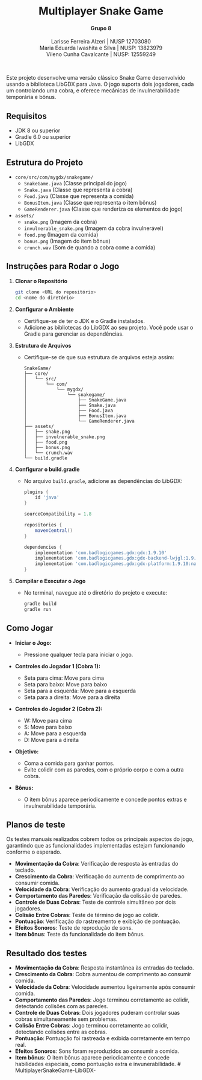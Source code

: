 <h1 align="center"> Multiplayer Snake Game </h1>

<h4 align="center">Grupo 8</h4>
<p align="center">
Larisse Ferreira Alzeri | NUSP 12703080  <br/>
Maria Eduarda Iwashita e Silva | NUSP: 13823979 <br/>
Vileno Cunha Cavalcante | NUSP: 12559249 <br/>
</p>

<br>

Este projeto desenvolve uma versão clássico Snake Game desenvolvido usando a biblioteca LibGDX para Java. O jogo suporta dois jogadores, cada um controlando uma cobra, e oferece mecânicas de invulnerabilidade temporária e bônus.

## Requisitos

- JDK 8 ou superior
- Gradle 6.0 ou superior
- LibGDX

## Estrutura do Projeto

- `core/src/com/mygdx/snakegame/`
  - `SnakeGame.java` (Classe principal do jogo)
  - `Snake.java` (Classe que representa a cobra)
  - `Food.java` (Classe que representa a comida)
  - `BonusItem.java` (Classe que representa o item bônus)
  - `GameRenderer.java` (Classe que renderiza os elementos do jogo)
- `assets/`
  - `snake.png` (Imagem da cobra)
  - `invulnerable_snake.png` (Imagem da cobra invulnerável)
  - `food.png` (Imagem da comida)
  - `bonus.png` (Imagem do item bônus)
  - `crunch.wav` (Som de quando a cobra come a comida)

## Instruções para Rodar o Jogo

1. **Clonar o Repositório**

   ```bash
   git clone <URL do repositório>
   cd <nome do diretório>
   ```

2. **Configurar o Ambiente**

   - Certifique-se de ter o JDK e o Gradle instalados.
   - Adicione as bibliotecas do LibGDX ao seu projeto. Você pode usar o Gradle para gerenciar as dependências.

3. **Estrutura de Arquivos**

   - Certifique-se de que sua estrutura de arquivos esteja assim:
     ```
     SnakeGame/
     ├── core/
     │   └── src/
     │       └── com/
     │           └── mygdx/
     │               └── snakegame/
     │                   ├── SnakeGame.java
     │                   ├── Snake.java
     │                   ├── Food.java
     │                   ├── BonusItem.java
     │                   └── GameRenderer.java
     ├── assets/
     │   ├── snake.png
     │   ├── invulnerable_snake.png
     │   ├── food.png
     │   ├── bonus.png
     │   └── crunch.wav
     └── build.gradle
     ```

4. **Configurar o build.gradle**

   - No arquivo `build.gradle`, adicione as dependências do LibGDX:

     ```groovy
     plugins {
         id 'java'
     }

     sourceCompatibility = 1.8

     repositories {
         mavenCentral()
     }

     dependencies {
         implementation 'com.badlogicgames.gdx:gdx:1.9.10'
         implementation 'com.badlogicgames.gdx:gdx-backend-lwjgl:1.9.10'
         implementation 'com.badlogicgames.gdx:gdx-platform:1.9.10:natives-desktop'
     }
     ```

5. **Compilar e Executar o Jogo**
   - No terminal, navegue até o diretório do projeto e execute:
     ```bash
     gradle build
     gradle run
     ```

## Como Jogar

- **Iniciar o Jogo:**
  - Pressione qualquer tecla para iniciar o jogo.
- **Controles do Jogador 1 (Cobra 1):**

  - Seta para cima: Move para cima
  - Seta para baixo: Move para baixo
  - Seta para a esquerda: Move para a esquerda
  - Seta para a direita: Move para a direita

- **Controles do Jogador 2 (Cobra 2):**

  - W: Move para cima
  - S: Move para baixo
  - A: Move para a esquerda
  - D: Move para a direita

- **Objetivo:**

  - Coma a comida para ganhar pontos.
  - Evite colidir com as paredes, com o próprio corpo e com a outra cobra.

- **Bônus:**
  - O item bônus aparece periodicamente e concede pontos extras e invulnerabilidade temporária.

## Planos de teste

<p>Os testes manuais realizados cobrem todos os principais aspectos do jogo, garantindo que as funcionalidades implementadas estejam funcionando conforme o esperado. </p>

- **Movimentação da Cobra**: Verificação de resposta às entradas do teclado.
- **Crescimento da Cobra**: Verificação do aumento de comprimento ao consumir comida.
- **Velocidade da Cobra**: Verificação do aumento gradual da velocidade.
- **Comportamento das Paredes**: Verificação da colissão de paredes.
- **Controle de Duas Cobras**: Teste de controle simultâneo por dois jogadores.
- **Colisão Entre Cobras**: Teste de término de jogo ao colidir.
- **Pontuação**: Verificação do rastreamento e exibição de pontuação.
- **Efeitos Sonoros**: Teste de reprodução de sons.
- **Item bônus**: Teste da funcionalidade do item bônus.

## Resultado dos testes

- **Movimentação da Cobra**: Resposta instantânea às entradas do teclado.
- **Crescimento da Cobra**: Cobra aumentou de comprimento ao consumir comida.
- **Velocidade da Cobra**: Velocidade aumentou ligeiramente após consumir comida.
- **Comportamento das Paredes**: Jogo terminou corretamente ao colidir, detectando colisões com as paredes.
- **Controle de Duas Cobras**: Dois jogadores puderam controlar suas cobras simultaneamente sem problemas.
- **Colisão Entre Cobras**: Jogo terminou corretamente ao colidir, detectando colisões entre as cobras.
- **Pontuação**: Pontuação foi rastreada e exibida corretamente em tempo real.
- **Efeitos Sonoros**: Sons foram reproduzidos ao consumir a comida.
- **Item bônus**: O item bônus aparece periodicamente e concede habilidades especiais, como pontuação extra e invunerabilidade.
#   M u l t i p l a y e r S n a k e G a m e - L i b G D X - 
 
 

